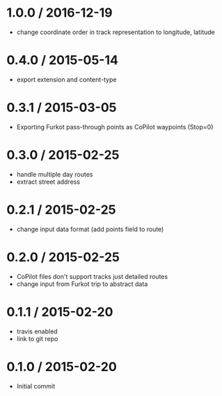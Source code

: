 
1.0.0 / 2016-12-19
==================

 * change coordinate order in track representation to longitude, latitude

0.4.0 / 2015-05-14
==================

 * export extension and content-type

0.3.1 / 2015-03-05
==================

 * Exporting Furkot pass-through points as CoPilot waypoints (Stop=0)

0.3.0 / 2015-02-25
==================

 * handle multiple day routes
 * extract street address

0.2.1 / 2015-02-25
==================

 * change input data format (add points field to route)

0.2.0 / 2015-02-25
==================

 * CoPilot files don't support tracks just detailed routes
 * change input from Furkot trip to abstract data

0.1.1 / 2015-02-20
==================

 * travis enabled
 * link to git repo

0.1.0 / 2015-02-20
==================

 * Initial commit

